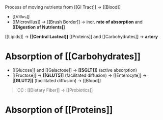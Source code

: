 Process of moving nutrients from [[GI Tract]] -> [[Blood]]
- [[Villus]]
- [[Microvillus]] -> [[Brush Border]]
-> incr. **rate of absorption** and **[[Digestion of Nutrients]]**

[[Lipids]] -> **[[Central Lacteal]]**
[[Proteins]] and [[Carbohydrates]] -> **artery**

# Absorption of [[Carbohydrates]]
- [[Glucose]] and [[Galactose]] -> **[[SGLT1]]** (active absorption) 
- [[Fructose]] -> **[[GLUT5]]** (facilitated diffusion)
-> [[Enterocyte]] -> **[[GLUT2]]** (facilitated diffusion) -> [[Blood]]

> CC : [[Dietary Fiber]] -> [[Probiotics]]

# Absorption of [[Proteins]]
